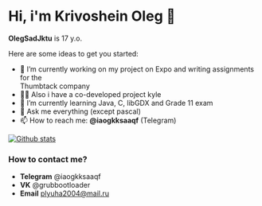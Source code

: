 # Hi, i'm Krivoshein Oleg 👋


**OlegSadJktu** is 17 y.o.

Here are some ideas to get you started:

- 🔭 I’m currently working on my project on Expo and writing assignments for the  
  Thumbtack company
- 🌱🔭 Also i have a co-developed project kyle
- 🌱 I’m currently learning Java, C, libGDX and Grade 11 exam
- 💬 Ask me everything (except pascal)
- 📫 How to reach me: **@iaogkksaaqf** (Telegram)


[![Github stats](https://github-readme-stats.vercel.app/api?username=OlegSadJktu&show_icons=true&include_all_commits=true)](https://github.com/OlegSadJktu/github-readme-stats)
### How to contact me?
- **Telegram** @iaogkksaaqf
- **VK** @grubbootloader
- **Email** plyuha2004@mail.ru
